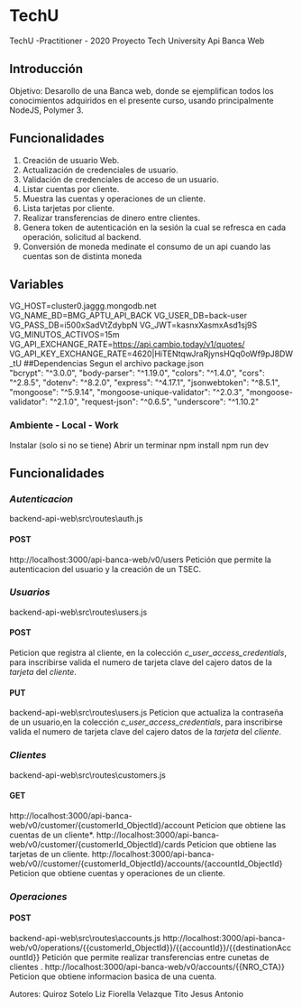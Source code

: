# TechU
TechU -Practitioner - 2020
Proyecto Tech University Api Banca Web
## Introducción 
Objetivo: Desarollo de una Banca web, donde se ejemplifican todos los conocimientos adquiridos 
en el presente curso, usando principalmente NodeJS, Polymer 3.
## Funcionalidades
1.	Creación de usuario Web.
2.	Actualización de credenciales de usuario.
3.	Validación de credenciales de acceso de un usuario.
4.	Listar cuentas por cliente.
5.	Muestra las cuentas y operaciones de un cliente.
6.	Lista tarjetas por cliente.
7.	Realizar transferencias de dinero entre clientes.
8.	Genera token de autenticación en la sesión la cual se refresca en cada operación, solicitud al backend.
9.	Conversión de moneda medinate el consumo de un api cuando las cuentas son de distinta moneda
## Variables
VG_HOST=cluster0.jaggg.mongodb.net
VG_NAME_BD=BMG_APTU_API_BACK
VG_USER_DB=back-user
VG_PASS_DB=i500xSadVtZdybpN
VG_JWT=kasnxXasmxAsd1sj9S
VG_MINUTOS_ACTIVOS=15m
VG_API_EXCHANGE_RATE=https://api.cambio.today/v1/quotes/
VG_API_KEY_EXCHANGE_RATE=4620|HiTENtqwJraRjynsHQq0oWf9pJ8DW_tU
##Dependencias 
Segun el archivo package.json  
    "bcrypt": "^3.0.0",
    "body-parser": "^1.19.0",
    "colors": "^1.4.0",
    "cors": "^2.8.5",
    "dotenv": "^8.2.0",
    "express": "^4.17.1",
    "jsonwebtoken": "^8.5.1",
    "mongoose": "^5.9.14",
    "mongoose-unique-validator": "^2.0.3",
    "mongoose-validator": "^2.1.0",
    "request-json": "^0.6.5",
    "underscore": "^1.10.2"
### Ambiente - Local - Work
Instalar (solo si no se tiene)
Abrir un terminar
npm install
npm run dev

## Funcionalidades
### *Autenticacion*
backend-api-web\src\routes\auth.js
#### POST
http://localhost:3000/api-banca-web/v0/users
Petición que permite la autenticacion del usuario y la creación de un TSEC.
### *Usuarios*
backend-api-web\src\routes\users.js
#### POST
Peticion que registra al cliente, en la colección *c_user_access_credentials*, para inscribirse valida el numero de tarjeta clave del cajero datos de la *tarjeta* del *cliente*.
#### PUT
backend-api-web\src\routes\users.js
Peticion que actualiza la contraseña de un usuario,en la colección *c_user_access_credentials*, para inscribirse valida el numero de tarjeta clave del cajero datos de la *tarjeta* del *cliente*.

### *Clientes*
backend-api-web\src\routes\customers.js
#### GET
http://localhost:3000/api-banca-web/v0/customer/{customerId_ObjectId}/account
Peticion que obtiene las cuentas de un cliente*.
http://localhost:3000/api-banca-web/v0/customer/{customerId_ObjectId}/cards
Peticion que obtiene las tarjetas de un cliente.
http://localhost:3000/api-banca-web/v0//customer/{customerId_ObjectId}/accounts/{accountId_ObjectId}
Peticion que obtiene cuentas y operaciones de un cliente.

### *Operaciones*
#### POST
backend-api-web\src\routes\accounts.js
http://localhost:3000/api-banca-web/v0/operations/{{customerId_ObjectId}}/{{accountId}}/{{destinationAccountId}}
Petición que permite realizar transferencias entre cunetas de clientes .
http://localhost:3000/api-banca-web/v0/accounts/{{NRO_CTA}}
Peticion que obtiene informacion basica de una cuenta.

Autores:
Quiroz Sotelo Liz Fiorella
Velazque Tito Jesus Antonio
